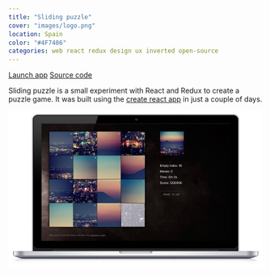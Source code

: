 ```yaml
---
title: "Sliding puzzle"
cover: "images/logo.png"
location: Spain
color: "#4F7486"
categories: web react redux design ux inverted open-source
---
```


<p class="align-center">
<a class="btn" href="https://gazpachu.github.io/sliding-puzzle/" target="_blank">Launch app</a>
<a class="btn" href="https://github.com/gazpachu/sliding-puzzle" target="_blank">Source code</a>
</p>

Sliding puzzle is a small experiment with React and Redux to create a puzzle game. It was built using the [create react app](https://github.com/facebook/create-react-app) in just a couple of days.

![](./images/1.jpg)
